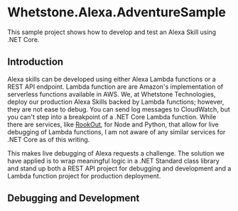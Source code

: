 # Whetstone.Alexa.AdventureSample

This sample project shows how to develop and test an Alexa Skill using .NET Core. 

## Introduction

Alexa skills can be developed using either Alexa Lambda functions or a REST API endpoint. Lambda function are
are Amazon's implementation of serverless functions available in AWS. We, at Whetstone Technologies, deploy our
production Alexa Skills backed by Lambda functions; however, they are not ease to debug. You can send log messages to
CloudWatch, but you can't step into a breakpoint of a .NET Core Lambda function. While there are services, like [RookOut](https://www.rookout.com),
for Node and Python, that allow for live debugging of Lambda functions, I am not aware of any similar services for .NET Core as of
this writing. 

This makes live debugging of Alexa requests a challenge. The solution we have applied is to wrap meaningful logic in a .NET
Standard class library and stand up both a REST API project for debugging and development and a Lambda function project
for production deployment.

## Debugging and Development






